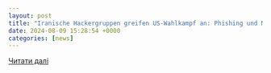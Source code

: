 ```yaml
---
layout: post
title: "Iranische Hackergruppen greifen US-Wahlkampf an: Phishing und Manipulation durch falsche Nachrichtenseiten - IT BOLTWISE® x Artificial Intelligence"
date: 2024-08-09 15:28:54 +0000
categories: [news]
---
```


[Читати далі](https://www.it-boltwise.de/iranische-hackergruppen-greifen-us-wahlkampf-an-phishing-und-manipulation-durch-falsche-nachrichtenseiten.html)
